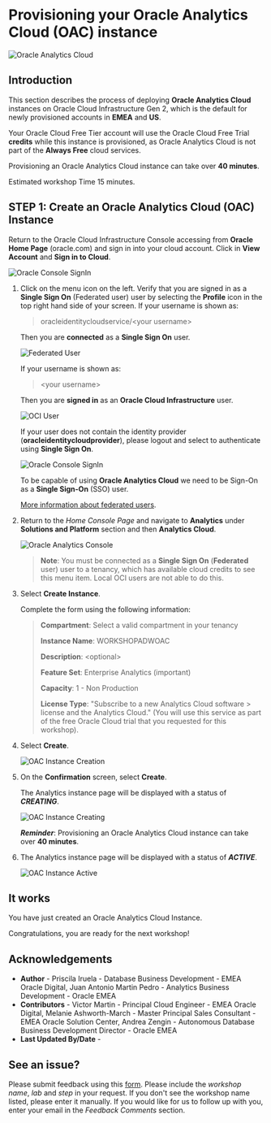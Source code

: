 # Provisioning your Oracle Analytics Cloud (OAC) instance

![Oracle Analytics Cloud](./images/oac_banner.png)

## Introduction

This section describes the process of deploying **Oracle Analytics Cloud** instances on Oracle Cloud Infrastructure Gen 2, which is the default for newly provisioned accounts in **EMEA** and **US**.

Your Oracle Cloud Free Tier account will use the Oracle Cloud Free Trial **credits** while this instance is provisioned, as Oracle Analytics Cloud is not part of the **Always Free** cloud services.

Provisioning an Oracle Analytics Cloud instance can take over **40 minutes**.

Estimated workshop Time 15 minutes.

## **STEP 1**: Create an Oracle Analytics Cloud (OAC) Instance

Return to the Oracle Cloud Infrastructure Console accessing from **Oracle Home Page** (oracle.com) and sign in into your cloud account.
Click in **View Account** and **Sign in to Cloud**.

![Oracle Console SignIn](./images/lab200_1.png)

1. Click on the menu icon on the left. Verify that you are signed in as a **Single Sign On** (Federated user) user by selecting the **Profile** icon
in the top right hand side of your screen. If your username is shown as:

    > oracleidentitycloudservice/&lt;your username&gt;
    >
    Then you are **connected** as a **Single Sign On** user.

    ![Federated User](./images/lab200_2.png)

    If your username is shown as:

    > &lt;your username&gt;
    >
    Then you are **signed in** as an **Oracle Cloud Infrastructure** user.

    ![OCI User](./images/lab200_3.png)

    If your user does not contain the identity provider (**oracleidentitycloudprovider**), please logout and select to authenticate
    using **Single Sign On**.

    ![Oracle Console SignIn](./images/lab200_4.png)

    To be capable of using **Oracle Analytics Cloud** we need to be Sign-On as a **Single Sign-On** (SSO) user.

    [More information about federated users](https://docs.cloud.oracle.com/en-us/iaas/Content/Identity/Tasks/usingscim.htm).

2. Return to the *Home Console Page* and navigate to **Analytics** under **Solutions and Platform** section and then **Analytics Cloud**.

    ![Oracle Analytics Console](./images/lab200_5.png)

    > **Note**: You must be connected as a **Single Sign On** (**Federated** user) user to a tenancy, which has available cloud credits to see this menu item. Local OCI users are not able to do this.

3. Select **Create Instance**.

    Complete the form using the following information:

    >**Compartment**: Select a valid compartment in your tenancy
    >
    >**Instance Name**: WORKSHOPADWOAC
    >
    >**Description**: &lt;optional&gt;
    >
    >**Feature Set**: Enterprise Analytics (important)
    >
    >**Capacity**: 1 - Non Production
    >
    >**License Type**: "Subscribe to a new Analytics Cloud software > license and the Analytics Cloud." (You will use this service as part of the free Oracle Cloud trial that you requested for this workshop).

4. Select **Create**.

    ![OAC Instance Creation](./images/lab200_6.png)

5. On the **Confirmation** screen, select **Create**.

    The Analytics instance page will be displayed with a status of ***CREATING***.

    ![OAC Instance Creating](./images/lab200_7.png)

    ***Reminder***: Provisioning an Oracle Analytics Cloud instance can take over **40 minutes**.

6. The Analytics instance page will be displayed with a status of ***ACTIVE***.

    ![OAC Instance Active](./images/lab200_8.png)

## It works

You have just created an Oracle Analytics Cloud Instance.

Congratulations, you are ready for the next workshop!

## **Acknowledgements**

- **Author** - Priscila Iruela - Database Business Development - EMEA Oracle Digital, Juan Antonio Martin Pedro - Analytics Business Development - Oracle EMEA
- **Contributors** - Victor Martin - Principal Cloud Engineer - EMEA Oracle Digital, Melanie Ashworth-March - Master Principal Sales Consultant - EMEA Oracle Solution Center, Andrea Zengin - Autonomous Database Business Development Director - Oracle EMEA
- **Last Updated By/Date** -

## See an issue?
Please submit feedback using this [form](https://apexapps.oracle.com/pls/apex/f?p=133:1:::::P1_FEEDBACK:1). Please include the *workshop name*, *lab* and *step* in your request.  If you don't see the workshop name listed, please enter it manually. If you would like for us to follow up with you, enter your email in the *Feedback Comments* section.